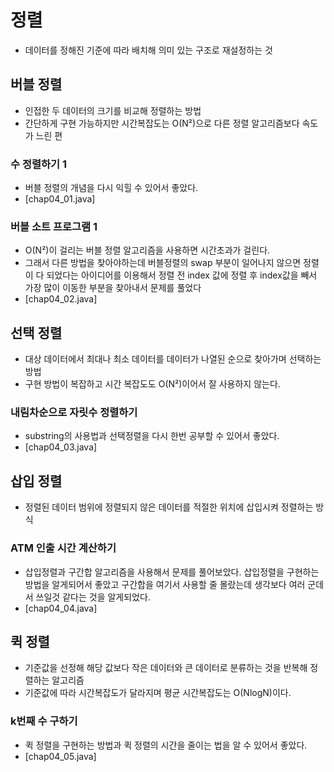 # 정렬
- 데이터를 정해진 기준에 따라 배치해 의미 있는 구조로 재설정하는 것

## 버블 정렬
- 인접한 두 데이터의 크기를 비교해 정렬하는 방법
- 간단하게 구현 가능하지만 시간복잡도는 O(N²)으로 다른 정렬 알고리즘보다 속도가 느린 편

### 수 정렬하기 1
- 버블 정렬의 개념을 다시 익힐 수 있어서 좋았다.
- [chap04_01.java]

### 버블 소트 프로그램 1
- O(N²)이 걸리는 버블 정렬 알고리즘을 사용하면 시간초과가 걸린다.
- 그래서 다른 방법을 찾아야하는데 버블정렬의 swap 부분이 일어나지 않으면 정렬이 다 되었다는 아이디어를 이용해서 정렬 전 index 값에 정렬 후 index값을 빼서 가장 많이 이동한 부분을 찾아내서 문제를 풀었다
- [chap04_02.java]

## 선택 정렬
- 대상 데이터에서 최대나 최소 데이터를 데이터가 나열된 순으로 찾아가며 선택하는 방법
- 구현 방법이 복잡하고 시간 복잡도도 O(N²)이어서 잘 사용하지 않는다.

### 내림차순으로 자릿수 정렬하기
- substring의 사용법과 선택정렬을 다시 한번 공부할 수 있어서 좋았다.
- [chap04_03.java]

## 삽입 정렬
- 정렬된 데이터 범위에 정렬되지 않은 데이터를 적절한 위치에 삽입시켜 정렬하는 방식

### ATM 인출 시간 계산하기
- 삽입정렬과 구간합 알고리즘을 사용해서 문제를 풀어보았다. 삽입정렬을 구현하는 방법을 알게되어서 좋았고 구간합을 여기서 사용할 줄 몰랐는데 생각보다 여러 군데서 쓰일것 같다는 것을 알게되었다.
- [chap04_04.java]

## 퀵 정렬
- 기준값을 선정해 해당 값보다 작은 데이터와 큰 데이터로 분류하는 것을 반복해 정렬하는 알고리즘
- 기준값에 따라 시간복잡도가 달라지며 평균 시간복잡도는 O(NlogN)이다.

### k번째 수 구하기
- 퀵 정렬을 구현하는 방법과 퀵 정렬의 시간을 줄이는 법을 알 수 있어서 좋았다.
- [chap04_05.java]

